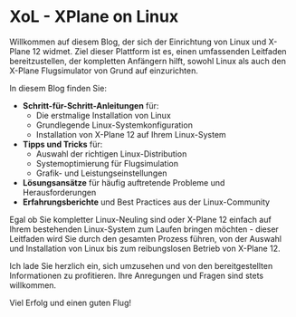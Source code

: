 # XoL - XPlane on Linux

Willkommen auf diesem Blog, der sich der Einrichtung von Linux und X-Plane 12 widmet. Ziel dieser Plattform ist es, einen umfassenden Leitfaden bereitzustellen, der kompletten Anfängern hilft, sowohl Linux als auch den X-Plane Flugsimulator von Grund auf einzurichten.

In diesem Blog finden Sie:

- **Schritt-für-Schritt-Anleitungen** für:
  - Die erstmalige Installation von Linux
  - Grundlegende Linux-Systemkonfiguration
  - Installation von X-Plane 12 auf Ihrem Linux-System
- **Tipps und Tricks** für:
  - Auswahl der richtigen Linux-Distribution
  - Systemoptimierung für Flugsimulation
  - Grafik- und Leistungseinstellungen
- **Lösungsansätze** für häufig auftretende Probleme und Herausforderungen
- **Erfahrungsberichte** und Best Practices aus der Linux-Community

Egal ob Sie kompletter Linux-Neuling sind oder X-Plane 12 einfach auf Ihrem bestehenden Linux-System zum Laufen bringen möchten - dieser Leitfaden wird Sie durch den gesamten Prozess führen, von der Auswahl und Installation von Linux bis zum reibungslosen Betrieb von X-Plane 12.

Ich lade Sie herzlich ein, sich umzusehen und von den bereitgestellten Informationen zu profitieren. Ihre Anregungen und Fragen sind stets willkommen.

Viel Erfolg und einen guten Flug!
